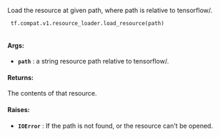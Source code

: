 Load the resource at given path, where path is relative to tensorflow/.

```
 tf.compat.v1.resource_loader.load_resource(path)
 
```

#### Args:
- **`path`** : a string resource path relative to tensorflow/.


#### Returns:
The contents of that resource.

#### Raises:
- **`IOError`** : If the path is not found, or the resource can't be opened.

